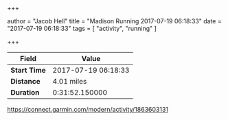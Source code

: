+++

author = "Jacob Hell"
title = "Madison Running 2017-07-19 06:18:33"
date = "2017-07-19 06:18:33"
tags = [
    "activity", "running"
]

+++

<!--more-->

|Field  |Value  |
|--- | --- |
|**Start Time**|2017-07-19 06:18:33|
|**Distance**|4.01 miles|
|**Duration**|0:31:52.150000|

https://connect.garmin.com/modern/activity/1863603131